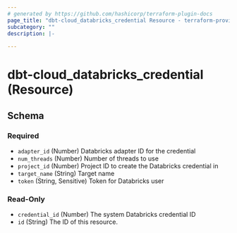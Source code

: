 ```yaml
---
# generated by https://github.com/hashicorp/terraform-plugin-docs
page_title: "dbt-cloud_databricks_credential Resource - terraform-provider-dbt-cloud"
subcategory: ""
description: |-
  
---
```


# dbt-cloud_databricks_credential (Resource)





<!-- schema generated by tfplugindocs -->
## Schema

### Required

- `adapter_id` (Number) Databricks adapter ID for the credential
- `num_threads` (Number) Number of threads to use
- `project_id` (Number) Project ID to create the Databricks credential in
- `target_name` (String) Target name
- `token` (String, Sensitive) Token for Databricks user

### Read-Only

- `credential_id` (Number) The system Databricks credential ID
- `id` (String) The ID of this resource.


